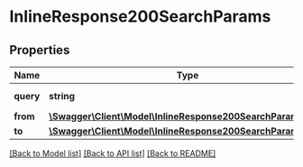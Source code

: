 # InlineResponse200SearchParams

## Properties
Name | Type | Description | Notes
------------ | ------------- | ------------- | -------------
**query** | **string** | Поисковый запрос | [optional] 
**from** | [**\Swagger\Client\Model\InlineResponse200SearchParamsFrom**](InlineResponse200SearchParamsFrom.md) |  | [optional] 
**to** | [**\Swagger\Client\Model\InlineResponse200SearchParamsTo**](InlineResponse200SearchParamsTo.md) |  | [optional] 

[[Back to Model list]](../../README.md#documentation-for-models) [[Back to API list]](../../README.md#documentation-for-api-endpoints) [[Back to README]](../../README.md)

